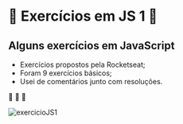 # 📖 Exercícios em JS 1 📖
## Alguns exercícios em JavaScript
* Exercícios propostos pela Rocketseat;
* Foram 9 exercícios básicos;
* Usei de comentários junto com resoluções.

🚀 🚀 🚀

![exercicioJS1](https://user-images.githubusercontent.com/82122343/129465853-38d79719-fbe8-4f18-a5f4-613f8ed00f69.jpg)

